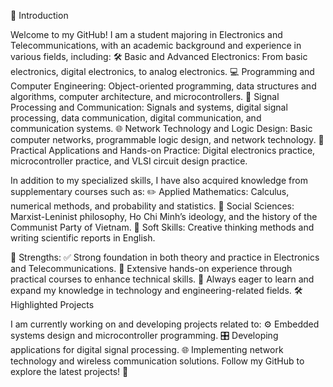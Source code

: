 📘 Introduction

Welcome to my GitHub! I am a student majoring in Electronics and Telecommunications, with an academic background and experience in various fields, including:
🛠️ Basic and Advanced Electronics: From basic electronics, digital electronics, to analog electronics.
💻 Programming and Computer Engineering: Object-oriented programming, data structures and algorithms, computer architecture, and microcontrollers.
📡 Signal Processing and Communication: Signals and systems, digital signal processing, data communication, digital communication, and communication systems.
🌐 Network Technology and Logic Design: Basic computer networks, programmable logic design, and network technology.
🔬 Practical Applications and Hands-on Practice: Digital electronics practice, microcontroller practice, and VLSI circuit design practice.

In addition to my specialized skills, I have also acquired knowledge from supplementary courses such as:
✏️ Applied Mathematics: Calculus, numerical methods, and probability and statistics.
📖 Social Sciences: Marxist-Leninist philosophy, Ho Chi Minh’s ideology, and the history of the Communist Party of Vietnam.
🌟 Soft Skills: Creative thinking methods and writing scientific reports in English.

🌟 Strengths:
✅ Strong foundation in both theory and practice in Electronics and Telecommunications.
🔧 Extensive hands-on experience through practical courses to enhance technical skills.
🚀 Always eager to learn and expand my knowledge in technology and engineering-related fields.
🛠️ Highlighted Projects

I am currently working on and developing projects related to:
⚙️ Embedded systems design and microcontroller programming.
🎛️ Developing applications for digital signal processing.
🌐 Implementing network technology and wireless communication solutions.
Follow my GitHub to explore the latest projects! 🎯
